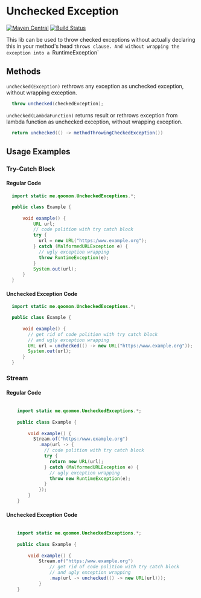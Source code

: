 # Unchecked Exception 
[![Maven Central](https://img.shields.io/maven-central/v/me.qoomon/unchecked-exceptions.svg)](http://search.maven.org/#search%7Cga%7C1%7Cg%3A%22me.qoomon%22%20AND%20a%3A%22unchecked-exceptions%22) [![Build Status](https://travis-ci.org/qoomon/unchecked-exceptions-java.svg?branch=master)](https://travis-ci.org/qoomon/unchecked-exceptions-java)

This lib can be used to throw checked exceptions without actually declaring this in your method's head `throws clause.
And without wrapping the exception into a `RuntimeException`

## Methods

`unchecked(Exception)` rethrows any exception as unchecked exception, without wrapping exception.
```java
  throw unchecked(checkedException);
```

`unchecked(LambdaFunction)` returns result or rethrows exception from lambda function as unchecked exception, without wrapping exception.
```java
  return unchecked(() -> methodThrowingCheckedException())
```

## Usage Examples
### Try-Catch Block
#### Regular Code 
```java
  import static me.qoomon.UncheckedExceptions.*;

  public class Example {
      
      void example() {
          URL url;
          // code polition with try catch block
          try {
            url = new URL("https:/www.example.org");
          } catch (MalformedURLException e) {
            // ugly exception wrapping
            throw RuntimeException(e); 
          }
          System.out(url);
      }
  }
```
#### Unchecked Exception Code
```java
  import static me.qoomon.UncheckedExceptions.*;

  public class Example {
      
      void example() {
        // get rid of code polition with try catch block
        // and ugly exception wrapping
        URL url = unchecked(() -> new URL("https:/www.example.org"));
        System.out(url);
      }
  }
```
### Stream
#### Regular Code 
```java
  
    import static me.qoomon.UncheckedExceptions.*;
  
    public class Example {
        
        void example() {
          Stream.of("https:/www.example.org")
            .map(url -> {
              // code polition with try catch block
              try {
                return new URL(url);
              } catch (MalformedURLException e) {
                // ugly exception wrapping
                throw new RuntimeException(e);
              }
            });
        }
    }
```
#### Unchecked Exception Code
```java
  
    import static me.qoomon.UncheckedExceptions.*;
  
    public class Example {
        
        void example() {
            Stream.of("https:/www.example.org")
                // get rid of code polition with try catch block
                // and ugly exception wrapping
                .map(url -> unchecked(() -> new URL(url)));
            }
    }
```

 
